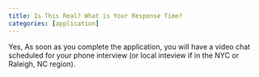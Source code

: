 ```yaml
---
title: Is This Real? What is Your Response Time?                
categories: [application]
---
```


Yes, As soon as you complete the application, you will have a video chat scheduled for your phone interview (or local inteview if in the NYC or Raleigh, NC region). 